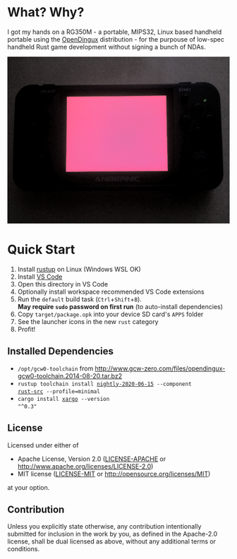# What? Why?

I got my hands on a RG350M - a portable, MIPS32, Linux based handheld portable using the
[OpenDingux](https://wiki.dingoonity.org/index.php?title=OpenDingux:About) distribution - for
the purpouse of low-spec handheld Rust game development without signing a bunch of NDAs.

![Minimum Viable Product](screenshots/mvp.png)

# Quick Start

1.  Install [rustup] on Linux (Windows WSL OK)
2.  Install [VS Code](https://code.visualstudio.com/)
3.  Open this directory in VS Code
4.  Optionally install workspace recommended VS Code extensions
5.  Run the `default` build task (`Ctrl`+`Shift`+`B`).<br>
    <b>May require `sudo` password on first run</b> (to auto-install dependencies)
6.  Copy `target/package.opk` into your device SD card's `APPS` folder
7.  See the launcher icons in the new `rust` category
8.  Profit!

## Installed Dependencies

* <code>/opt/gcw0-toolchain</code> from http://www.gcw-zero.com/files/opendingux-gcw0-toolchain.2014-08-20.tar.bz2
* <code>rustup toolchain install <u>nightly-2020-06-15</u> --component <u>rust-src</u> --profile=minimal</code>
* <code>cargo install [xargo] --version "^0.3"</code>

## License

Licensed under either of

* Apache License, Version 2.0 ([LICENSE-APACHE](LICENSE-APACHE) or http://www.apache.org/licenses/LICENSE-2.0)
* MIT license ([LICENSE-MIT](LICENSE-MIT) or http://opensource.org/licenses/MIT)

at your option.

## Contribution

Unless you explicitly state otherwise, any contribution intentionally submitted
for inclusion in the work by you, as defined in the Apache-2.0 license, shall be
dual licensed as above, without any additional terms or conditions.



[rustup]:       https://rustup.rs/
[xargo]:        https://github.com/japaric/xargo
